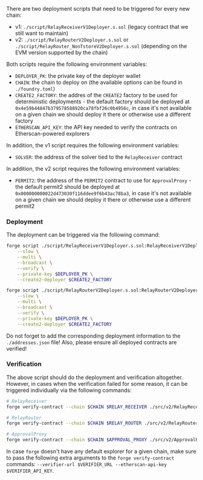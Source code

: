 There are two deployment scripts that need to be triggered for every new chain:

- v1: `./script/RelayReceiverV1Deployer.s.sol` (legacy contract that we still want to maintain)
- v2: `./script/RelayRouterV2Deployer.s.sol` or `./script/RelayRouter_NonTstoreV2Deployer.s.sol` (depending on the EVM version supported by the chain)

Both scripts require the following environment variables:

- `DEPLOYER_PK`: the private key of the deployer wallet
- `CHAIN`: the chain to deploy on (the available options can be found in `./foundry.toml`)
- `CREATE2_FACTORY`: the addres of the `CREATE2` factory to be used for deterministic deployments - the default factory should be deployed at `0x4e59b44847b379578588920ca78fbf26c0b4956c`, in case it's not available on a given chain we should deploy it there or otherwise use a different factory
- `ETHERSCAN_API_KEY`: the API key needed to verify the contracts on Etherscan-powered explorers

In addition, the v1 script requires the following environment variables:

- `SOLVER`: the address of the solver tied to the `RelayReceiver` contract

In addition, the v2 script requires the following environment variables:

- `PERMIT2`: the address of the `PERMIT2` contract to use for `ApprovalProxy` - the default permit2 should be deployed at `0x000000000022d473030f116ddee9f6b43ac78ba3`, in case it's not available on a given chain we should deploy it there or otherwise use a different permit2

### Deployment

The deployment can be triggered via the following command:

```bash
forge script ./script/RelayReceiverV1Deployer.s.sol:RelayReceiverV1Deployer \
    --slow \
    --multi \
    --broadcast \
    --verify \
    --private-key $DEPLOYER_PK \
    --create2-deployer $CREATE2_FACTORY
```

```bash
forge script ./script/RelayRouterV2Deployer.s.sol:RelayRouterV2Deployer \
    --slow \
    --multi \
    --broadcast \
    --verify \
    --private-key $DEPLOYER_PK \
    --create2-deployer $CREATE2_FACTORY
```

Do not forget to add the corresponding deployment information to the `./addresses.json` file! Also, please ensure all deployed contracts are verified!

### Verification

The above script should do the deployment and verification altogether. However, in cases when the verification failed for some reason, it can be triggered individually via the following commands:

```bash
# RelayReceiver
forge verify-contract --chain $CHAIN $RELAY_RECEIVER ./src/v2/RelayReceiver.sol:RelayReceiver

# RelayRouter
forge verify-contract --chain $CHAIN $RELAY_ROUTER ./src/v2/RelayRouter.sol:RelayRouter

# ApprovalProxy
forge verify-contract --chain $CHAIN $APPROVAL_PROXY ./src/v2/ApprovalProxy.sol:ApprovalProxy --constructor-args $(cast abi-encode "constructor(address, address, address)" $DEPLOYER_ADDRESS $RELAY_ROUTER $PERMIT2)
```

In case `forge` doesn't have any default explorer for a given chain, make sure to pass the following extra arguments to the `forge verify-contract` commands: `--verifier-url $VERIFIER_URL --etherscan-api-key $VERIFIER_API_KEY`.

